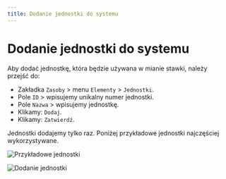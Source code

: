 ```yaml
---
title: Dodanie jednostki do systemu
---
```

# Dodanie jednostki do systemu

Aby dodać jednostkę, która będzie używana w mianie stawki, należy przejść do:

- Zakładka `Zasoby` > menu `Elementy` > `Jednostki`.
- Pole `ID` > wpisujemy unikalny numer jednostki.
- Pole `Nazwa` > wpisujemy jednostkę.
- Klikamy: `Dodaj`.
- Klikamy: `Zatwierdź`.

Jednostki dodajemy tylko raz. Poniżej przykładowe jednostki najczęściej wykorzystywane.

![Przykładowe jednostki](przykladjednostka.png)

![Dodanie jednostki](jednostka.gif)